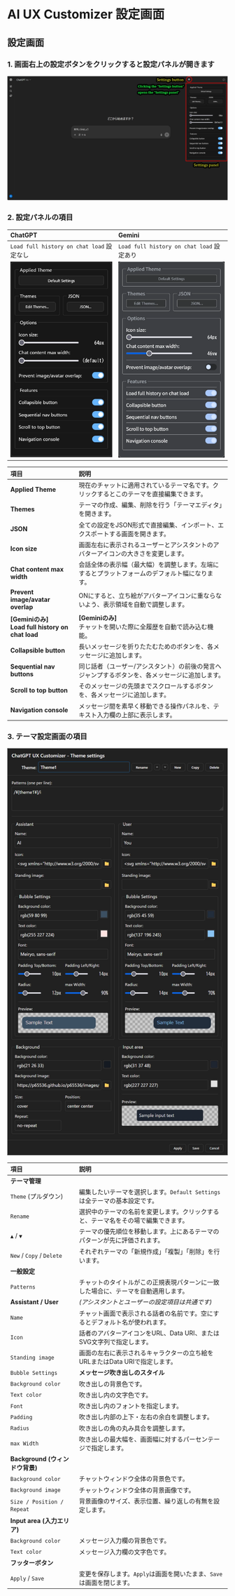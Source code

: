 # AI UX Customizer 設定画面

## 設定画面

### 1. 画面右上の設定ボタンをクリックすると設定パネルが開きます

![設定ボタン](./images/settings_button.webp)

### 2. 設定パネルの項目

| ChatGPT | Gemini |
| :--- | :--- |
| `Load full history on chat load` 設定なし | `Load full history on chat load` 設定あり |
| ![Settings Panel](./images/settings_panel.webp) | ![Settings Panel (Gemini)](./images/settings_panel_gemini.webp) |

| 項目 | 説明 |
| :--- | :--- |
| **Applied Theme** | 現在のチャットに適用されているテーマ名です。クリックするとこのテーマを直接編集できます。 |
| **Themes** | テーマの作成、編集、削除を行う「テーマエディタ」を開きます。 |
| **JSON** | 全ての設定をJSON形式で直接編集、インポート、エクスポートする画面を開きます。 |
| **Icon size** | 画面左右に表示されるユーザーとアシスタントのアバターアイコンの大きさを変更します。 |
| **Chat content max width** | 会話全体の表示幅（最大幅）を調整します。左端にするとプラットフォームのデフォルト幅になります。 |
| **Prevent image/avatar overlap** | ONにすると、立ち絵がアバターアイコンに重ならないよう、表示領域を自動で調整します。 |
| **[Geminiのみ]**<br>**Load full history on chat load** | **[Geminiのみ]**<br>チャットを開いた際に全履歴を自動で読み込む機能。 |
| **Collapsible button** | 長いメッセージを折りたたむためのボタンを、各メッセージに追加します。 |
| **Sequential nav buttons** | 同じ話者（ユーザー/アシスタント）の前後の発言へジャンプするボタンを、各メッセージに追加します。 |
| **Scroll to top button** | そのメッセージの先頭までスクロールするボタンを、各メッセージに追加します。 |
| **Navigation console** | メッセージ間を素早く移動できる操作パネルを、テキスト入力欄の上部に表示します。 |

### 3. テーマ設定画面の項目

![設定パネル](./images/theme_settings.webp)

| 項目 | 説明 |
| :--- | :--- |
| **テーマ管理** | |
| `Theme` (プルダウン) | 編集したいテーマを選択します。`Default Settings`は全テーマの基本設定です。 |
| `Rename` | 選択中のテーマの名前を変更します。クリックすると、テーマ名をその場で編集できます。 |
| `▲` / `▼` | テーマの優先順位を移動します。上にあるテーマのパターンが先に評価されます。 |
| `New` / `Copy` / `Delete` | それぞれテーマの「新規作成」「複製」「削除」を行います。 |
| **一般設定** | |
| `Patterns` | チャットのタイトルがこの正規表現パターンに一致した場合に、テーマを自動適用します。 |
| **Assistant / User** | *(アシスタントとユーザーの設定項目は共通です)* |
| `Name` | チャット画面で表示される話者の名前です。空にするとデフォルト名が使われます。 |
| `Icon` | 話者のアバターアイコンをURL、Data URI、またはSVG文字列で指定します。 |
| `Standing image` | 画面の左右に表示されるキャラクターの立ち絵をURLまたはData URIで指定します。 |
| `Bubble Settings` | **メッセージ吹き出しのスタイル** |
| `Background color` | 吹き出しの背景色です。 |
| `Text color` | 吹き出し内の文字色です。 |
| `Font` | 吹き出し内のフォントを指定します。 |
| `Padding` | 吹き出し内部の上下・左右の余白を調整します。 |
| `Radius` | 吹き出しの角の丸み具合を調整します。 |
| `max Width` | 吹き出しの最大幅を、画面幅に対するパーセンテージで指定します。 |
| **Background (ウィンドウ背景)** | |
| `Background color` | チャットウィンドウ全体の背景色です。 |
| `Background image` | チャットウィンドウ全体の背景画像です。 |
| `Size / Position / Repeat` | 背景画像のサイズ、表示位置、繰り返しの有無を設定します。 |
| **Input area (入力エリア)** | |
| `Background color` | メッセージ入力欄の背景色です。 |
| `Text color` | メッセージ入力欄の文字色です。 |
| **フッターボタン** | |
| `Apply` / `Save` | 変更を保存します。`Apply`は画面を開いたまま、`Save`は画面を閉じます。 |
